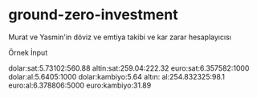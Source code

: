 # ground-zero-investment

Murat ve Yasmin'in döviz ve emtiya takibi ve kar zarar hesaplayıcısı

Örnek İnput

dolar:sat:5.73102:560.88 altin:sat:259.04:222.32 euro:sat:6.357582:1000 dolar:al:5.6405:1000 dolar:kambiyo:5.64 altın:
al:254.832325:98.1 euro:al:6.378806:5000 euro:kambiyo:31.89